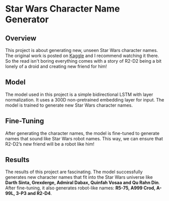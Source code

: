 # Star Wars Character Name Generator
## Overview
This project is about generating new, unseen Star Wars character names. The original work is posted on [Kaggle](https://www.kaggle.com/code/kacperrabczewski/make-a-friend-for-r2-d2-with-nlp) and I recommend watching it there. So the read isn't boring everything comes with a story of R2-D2 being a bit lonely of a droid and creating new friend for him!

## Model
The model used in this project is a simple bidirectional LSTM with layer normalization. It uses a 300D non-pretrained embedding layer for input. The model is trained to generate new Star Wars character names.

## Fine-Tuning
After generating the character names, the model is fine-tuned to generate names that sound like Star Wars robot names. This way, we can ensure that R2-D2’s new friend will be a robot like him!

## Results
The results of this project are fascinating. The model successfully generates new character names that fit into the Star Wars universe like **Darth Sinta, Grexderge, Admiral Dabax, Quinfah Vosaa and Qu Rahn Din**. After fine-tuning, it also generates robot-like names: **R5-75, A999 Crod, A-99L, 3-P3 and R2-D4**.
